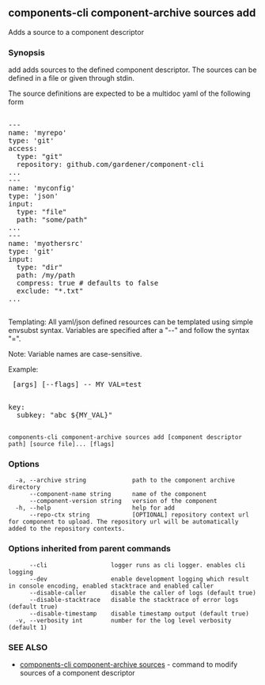 ## components-cli component-archive sources add

Adds a source to a component descriptor

### Synopsis


add adds sources to the defined component descriptor.
The sources can be defined in a file or given through stdin.

The source definitions are expected to be a multidoc yaml of the following form

<pre>

---
name: 'myrepo'
type: 'git'
access:
  type: "git"
  repository: github.com/gardener/component-cli
...
---
name: 'myconfig'
type: 'json'
input:
  type: "file"
  path: "some/path"
...
---
name: 'myothersrc'
type: 'git'
input:
  type: "dir"
  path: /my/path
  compress: true # defaults to false
  exclude: "*.txt"
...

</pre>


Templating:
All yaml/json defined resources can be templated using simple envsubst syntax.
Variables are specified after a "--" and follow the syntax "<name>=<value>".

Note: Variable names are case-sensitive.

Example:
<pre>
<command> [args] [--flags] -- MY_VAL=test
</pre>

<pre>

key:
  subkey: "abc ${MY_VAL}"

</pre>




```
components-cli component-archive sources add [component descriptor path] [source file]... [flags]
```

### Options

```
  -a, --archive string             path to the component archive directory
      --component-name string      name of the component
      --component-version string   version of the component
  -h, --help                       help for add
      --repo-ctx string            [OPTIONAL] repository context url for component to upload. The repository url will be automatically added to the repository contexts.
```

### Options inherited from parent commands

```
      --cli                  logger runs as cli logger. enables cli logging
      --dev                  enable development logging which result in console encoding, enabled stacktrace and enabled caller
      --disable-caller       disable the caller of logs (default true)
      --disable-stacktrace   disable the stacktrace of error logs (default true)
      --disable-timestamp    disable timestamp output (default true)
  -v, --verbosity int        number for the log level verbosity (default 1)
```

### SEE ALSO

* [components-cli component-archive sources](components-cli_component-archive_sources.md)	 - command to modify sources of a component descriptor

